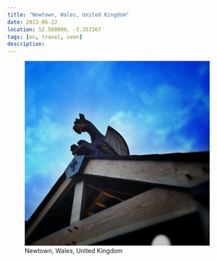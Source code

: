 ```yaml
---
title: "‎⁨Newtown⁩, ⁨Wales⁩, ⁨United Kingdom⁩"
date: 2013-06-22
location: 52.568000, -3.352167
tags: [en, travel, seen]
description: 
---
```


<figure>
  <img src="/assets/img/2013-06-22-newtown-wales-united-kingdom.jpeg" alt="‎⁨Newtown⁩, ⁨Wales⁩, ⁨United Kingdom⁩">
  <figcaption>‎⁨Newtown⁩, ⁨Wales⁩, ⁨United Kingdom⁩</figcaption>
</figure>
